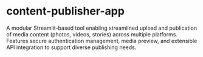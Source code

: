 # content-publisher-app
A modular Streamlit-based tool enabling streamlined upload and publication of media content (photos, videos, stories) across multiple platforms. Features secure authentication management, media preview, and extensible API integration to support diverse publishing needs.
